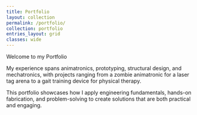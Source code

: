 ```yaml
---
title: Portfolio
layout: collection
permalink: /portfolio/
collection: portfolio
entries_layout: grid
classes: wide
---
```

Welcome to my Portfolio 

My experience spans animatronics, prototyping, structural design, and mechatronics, with projects ranging from a zombie animatronic for a laser tag arena to a gait training device for physical therapy.

This portfolio showcases how I apply engineering fundamentals, hands-on fabrication, and problem-solving to create solutions that are both practical and engaging.

